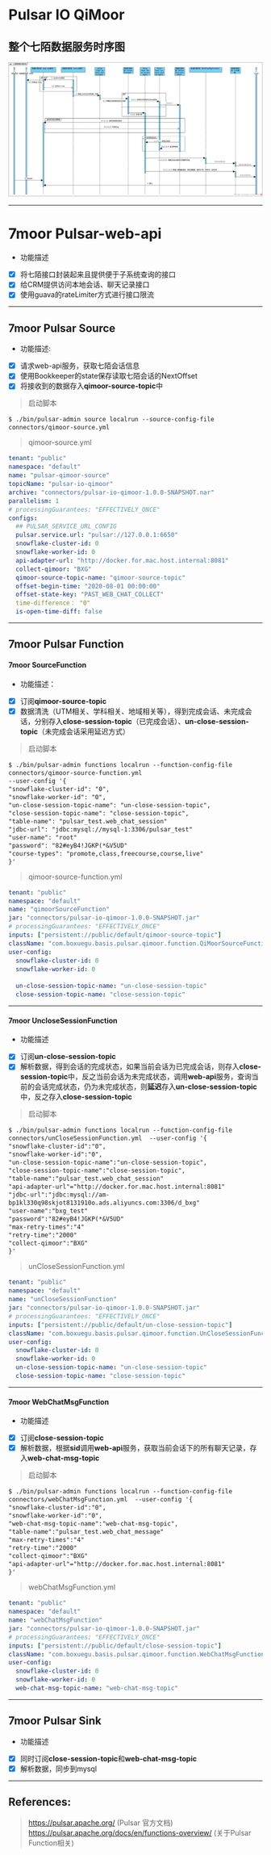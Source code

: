 # Pulsar IO QiMoor
## 整个七陌数据服务时序图
![avatar](./src/main/resources/七陌数据处理系统.png)


* * *


# 7moor Pulsar-web-api
- 功能描述
- [x] 将七陌接口封装起来且提供便于子系统查询的接口
- [x] 给CRM提供访问本地会话、聊天记录接口
- [x] 使用guava的rateLimiter方式进行接口限流

* * *

## 7moor Pulsar Source 
- 功能描述: 
- [x] 请求web-api服务，获取七陌会话信息
- [x] 使用Bookkeeper的state保存读取七陌会话的NextOffset
- [x] 将接收到的数据存入**qimoor-source-topic**中

> 启动脚本
```
$ ./bin/pulsar-admin source localrun --source-config-file connectors/qimoor-source.yml
```
> qimoor-source.yml 
``` yaml
tenant: "public"
namespace: "default"
name: "pulsar-qimoor-source"
topicName: "pulsar-io-qimoor"
archive: "connectors/pulsar-io-qimoor-1.0.0-SNAPSHOT.nar"
parallelism: 1
# processingGuarantees: "EFFECTIVELY_ONCE"
configs:
  ## PULSAR_SERVICE_URL_CONFIG
  pulsar.service.url: "pulsar://127.0.0.1:6650"
  snowflake-cluster-id: 0
  snowflake-worker-id: 0
  api-adapter-url: "http://docker.for.mac.host.internal:8081"
  collect-qimoor: "BXG"
  qimoor-source-topic-name: "qimoor-source-topic"
  offset-begin-time: "2020-08-01 00:00:00"
  offset-state-key: "PAST_WEB_CHAT_COLLECT"
  time-difference： "0"
  is-open-time-diff: false
```

* * *

## 7moor Pulsar Function
#### 7moor SourceFunction
- 功能描述：
- [x] 订阅**qimoor-source-topic**
- [x] 数据清洗（UTM相关、学科相关、地域相关等），得到完成会话、未完成会话，分别存入**close-session-topic**（已完成会话）、**un-close-session-topic**（未完成会话采用延迟方式）

> 启动脚本
``` 
$ ./bin/pulsar-admin functions localrun --function-config-file connectors/qimoor-source-function.yml  
--user-config '{
"snowflake-cluster-id": "0",
"snowflake-worker-id": "0",
"un-close-session-topic-name": "un-close-session-topic",
"close-session-topic-name": "close-session-topic",
"table-name": "pulsar_test.web_chat_session"
"jdbc-url": "jdbc:mysql://mysql-1:3306/pulsar_test"
"user-name": "root"
"password": "82#eyB4!JGKP(*&V5UD"
"course-types": "promote,class,freecourse,course,live"
}'
```
> qimoor-source-function.yml
``` yaml
tenant: "public"
namespace: "default"
name: "qimoorSourceFunction"
jar: "connectors/pulsar-io-qimoor-1.0.0-SNAPSHOT.jar"
# processingGuarantees: "EFFECTIVELY_ONCE"
inputs: ["persistent://public/default/qimoor-source-topic"]
className: "com.boxuegu.basis.pulsar.qimoor.function.QiMoorSourceFunction"
user-config:
  snowflake-cluster-id: 0
  snowflake-worker-id: 0
  
  un-close-session-topic-name: "un-close-session-topic"
  close-session-topic-name: "close-session-topic"
```

* * *

#### 7moor UncloseSessionFunction
- 功能描述
- [x] 订阅**un-close-session-topic**
- [x] 解析数据，得到会话的完成状态，如果当前会话为已完成会话，则存入**close-session-topic**中，反之当前会话为未完成状态，调用**web-api**服务，查询当前的会话完成状态，仍为未完成状态，则**延迟**存入**un-close-session-topic**中，反之存入**close-session-topic**

> 启动脚本
```
$ ./bin/pulsar-admin functions localrun --function-config-file connectors/unCloseSessionFunction.yml  --user-config '{
"snowflake-cluster-id":"0",
"snowflake-worker-id":"0",
"un-close-session-topic-name":"un-close-session-topic",
"close-session-topic-name":"close-session-topic",
"table-name":"pulsar_test.web_chat_session"
"api-adapter-url"="http://docker.for.mac.host.internal:8081"
"jdbc-url":"jdbc:mysql://am-bp1kl330q98skjot8131910o.ads.aliyuncs.com:3306/d_bxg"
"user-name":"bxg_test"
"password":"82#eyB4!JGKP(*&V5UD"
"max-retry-times":"4"
"retry-time":"2000"
"collect-qimoor":"BXG"
}'
```
> unCloseSessionFunction.yml
``` yaml
tenant: "public"
namespace: "default"
name: "unCloseSessionFunction"
jar: "connectors/pulsar-io-qimoor-1.0.0-SNAPSHOT.jar"
# processingGuarantees: "EFFECTIVELY_ONCE"
inputs: ["persistent://public/default/un-close-session-topic"]
className: "com.boxuegu.basis.pulsar.qimoor.function.UnCloseSessionFunction"
user-config:
  snowflake-cluster-id: 0
  snowflake-worker-id: 0
  un-close-session-topic-name: "un-close-session-topic"
  close-session-topic-name: "close-session-topic"
```

* * *

#### 7moor WebChatMsgFunction
- 功能描述
- [x] 订阅**close-session-topic**
- [x] 解析数据，根据**sid**调用**web-api**服务，获取当前会话下的所有聊天记录，存入**web-chat-msg-topic**

> 启动脚本
``` 
$ ./bin/pulsar-admin functions localrun --function-config-file connectors/webChatMsgFunction.yml  --user-config '{
"snowflake-cluster-id":"0",
"snowflake-worker-id":"0",
"web-chat-msg-topic-name":"web-chat-msg-topic",
"table-name":"pulsar_test.web_chat_message"
"max-retry-times":"4"
"retry-time":"2000"
"collect-qimoor":"BXG"
"api-adapter-url"="http://docker.for.mac.host.internal:8081"
}'
```

> webChatMsgFunction.yml
``` yaml
tenant: "public"
namespace: "default"
name: "webChatMsgFunction"
jar: "connectors/pulsar-io-qimoor-1.0.0-SNAPSHOT.jar"
# processingGuarantees: "EFFECTIVELY_ONCE"
inputs: ["persistent://public/default/close-session-topic"]
className: "com.boxuegu.basis.pulsar.qimoor.function.WebChatMsgFunction"
user-config:
  snowflake-cluster-id: 0
  snowflake-worker-id: 0
  web-chat-msg-topic-name: "web-chat-msg-topic"
```
* * *
## 7moor Pulsar Sink 
- 功能描述
- [x] 同时订阅**close-session-topic**和**web-chat-msg-topic**
- [x] 解析数据，同步到mysql

----
## References:
> https://pulsar.apache.org/ (Pulsar 官方文档)
> https://pulsar.apache.org/docs/en/functions-overview/ (关于Pulsar Function相关)
